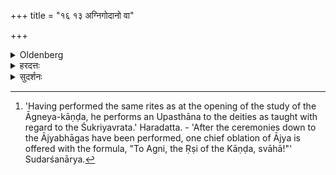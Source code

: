 +++
title = "१६ १३ अग्निगोदानो वा"

+++

<details><summary>Oldenberg</summary>

13. [^6]  Or he may perform the Godāna sacred to Agni.


[^6]:  'Having performed the same rites as at the opening of the study of the Āgneya-kāṇḍa, he performs an Upasthāna to the deities as taught with regard to the Śukriyavrata.' Haradatta. - 'After the ceremonies down to the Ājyabhāgas have been performed, one chief oblation of Ājya is offered with the formula, "To Agni, the Ṛṣi of the Kāṇḍa, svāhā!"' Sudarśanārya.
</details>
<details><summary>हरदत्तः</summary>

अग्निर्देवता यत्र गोदाने तदग्निगोदानं यस्य सोऽ**ग्निगोदानः** ।
(अग्निशब्देन तद्दैवत्यं गोदानं लक्ष्यते ।
अग्निर्गोदानमस्येति विग्रहः ।)
एकस्य गोदानशब्दस्य लोपः, उष्ट्रमुखवत् ।
तत्र बौधायनः– षोडशे वर्षे गोदानम् ।
तस्य चौलवत् तूष्णीं प्रतिपत्तिरवसानं च ।
.....अग्नि-गोदानो वा भवति ।
तस्य काण्डोपाकरणकाण्डसमापनाभ्यां प्रतिपत्तिरवसानं च ।
(बौ. गृ.३-२-५२-५८) इति ।
किमुक्तं भवति? आग्नेयानां काण्डानाम् उपाकरणसमापनयोर्यः कल्पः तत्र चौलधर्माः प्रवर्तन्त इति ।
षोडशे वर्षे भवति ।
सकृत् पात्राणि न शम्याः ।
अस्यास्मिन् गृह्येऽनुपदिष्टत्वात् यत् गोदानमुपदिष्टं तत्रैव शम्याविधिः ।

<div class="js_include" includetitle="false" newlevelforh1="5" unfilled url="/vedAH_yajuH/taittirIyam/sUtram/ApastambaH/gRhyam/paddhatiH/haradattaH/agni-godAnam/">
<details open><summary><h5>अग्नि-गोदानम् ...{Loading}...</h5></summary>

तत्र प्रयोगः–  
ब्राह्मणान् भोजयित्वा  
ऽऽशिषो वाचयित्वा  
तूष्णीं केशश्मश्रु वापयित्वा  
ऽग्नेर् उपसमाधानादि-परिषेचनान्तानि आग्नेय-काण्डोपाकरणवत् कृत्वा  
शुक्रियवद् देवतोपस्थानं  
"अग्ने व्रतपते व्रतं चरिष्यामि" इति ।  
अन्ये संवत्सरे व्रतचर्या ।  

अन्ते विसर्गः -  
एवम् एवाचारिषम् इत्यादि विकारः, शुक्रियवत् दैवतम् ।
केशश्मश्रुवपनम् ।
अन्ते ब्राह्मणभोजनम् ।

उभयत्र नान्दी-मुख-श्राद्धं केचित् कुर्वन्ति ।  
अपरे न ॥ १३ ॥

</details>
</div>
</details>
<details><summary>सुदर्शनः</summary>

अग्नये गोदानं यस्य सोऽ**ग्निगोदानो** ब्रह्मचारी ।
पुल्लिङ्गनिर्देशाच्चैवं विग्रहः ।
अस्मिन् पक्षे आज्यभागान्ते कृते "अग्नये काण्डर्षये स्वाहा" इत्याज्येनैवैका प्रधानाहुतिः ।
ततो जयादि(१) क्षुरप्रक्षालनान्तम् ॥१३॥
</details>
